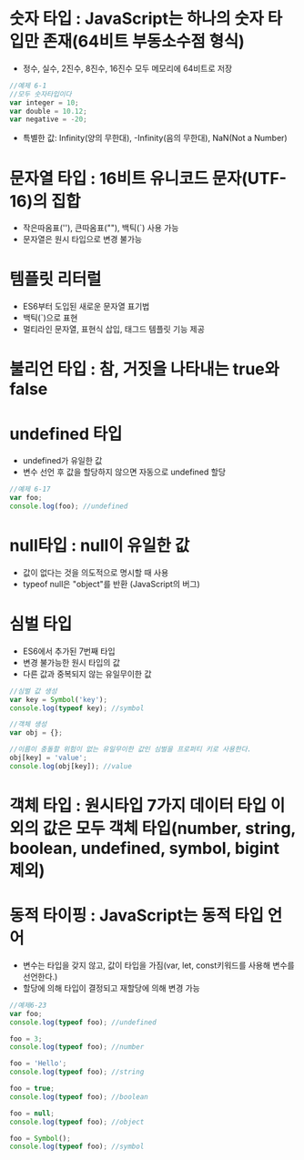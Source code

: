 # 숫자 타입 : JavaScript는 하나의 숫자 타입만 존재(64비트 부동소수점 형식)

- 정수, 실수, 2진수, 8진수, 16진수 모두 메모리에 64비트로 저장

```jsx
//예제 6-1
//모두 숫자타입이다
var integer = 10;
var double = 10.12;
var negative = -20;
```

- 특별한 값: Infinity(양의 무한대), -Infinity(음의 무한대), NaN(Not a Number)

# 문자열 타입 : 16비트 유니코드 문자(UTF-16)의 집합

- 작은따옴표(''), 큰따옴표(""), 백틱(`) 사용 가능
- 문자열은 원시 타입으로 변경 불가능

# 템플릿 리터럴

- ES6부터 도입된 새로운 문자열 표기법
- 백틱(`)으로 표현
- 멀티라인 문자열, 표현식 삽입, 태그드 템플릿 기능 제공

# 불리언 타입 : 참, 거짓을 나타내는 true와 false

# undefined 타입

- undefined가 유일한 값
- 변수 선언 후 값을 할당하지 않으면 자동으로 undefined 할당

```jsx
//예제 6-17
var foo;
console.log(foo); //undefined
```

# null타입 : null이 유일한 값

- 값이 없다는 것을 의도적으로 명시할 때 사용
- typeof null은 "object"를 반환 (JavaScript의 버그)

# 심벌 타입

- ES6에서 추가된 7번째 타입
- 변경 불가능한 원시 타입의 값
- 다른 값과 중복되지 않는 유일무이한 값

```jsx
//심벌 값 생성
var key = Symbol('key');
console.log(typeof key); //symbol

//객체 생성
var obj = {};

//이름이 충돌할 위험이 없는 유일무이한 값인 심벌을 프로퍼티 키로 사용한다.
obj[key] = 'value';
console.log(obj[key]); //value
```

# 객체 타입 : 원시타입 7가지 데이터 타입 이외의 값은 모두 객체 타입(number, string, boolean, undefined, symbol, bigint 제외)

# 동적 타이핑 : JavaScript는 동적 타입 언어

- 변수는 타입을 갖지 않고, 값이 타입을 가짐(var, let, const키워드를 사용해 변수를 선언한다.)
- 할당에 의해 타입이 결정되고 재할당에 의해 변경 가능

```jsx
//예제6-23
var foo;
console.log(typeof foo); //undefined

foo = 3;
console.log(typeof foo); //number

foo = 'Hello';
console.log(typeof foo); //string

foo = true;
console.log(typeof foo); //boolean

foo = null;
console.log(typeof foo); //object

foo = Symbol();
console.log(typeof foo); //symbol
```
